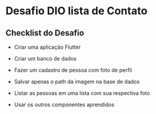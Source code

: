 # Desafio DIO lista de Contato

## Checklist do Desafio

* Criar uma aplicação Flutter​

* Criar um banco de dados

* Fazer um cadastro de pessoa com foto de perfil​

* Salvar apenas o path da imagem na base de dados​

* Listar as pessoas em uma lista com sua respectiva foto​

* Usar os outros componentes aprendidos